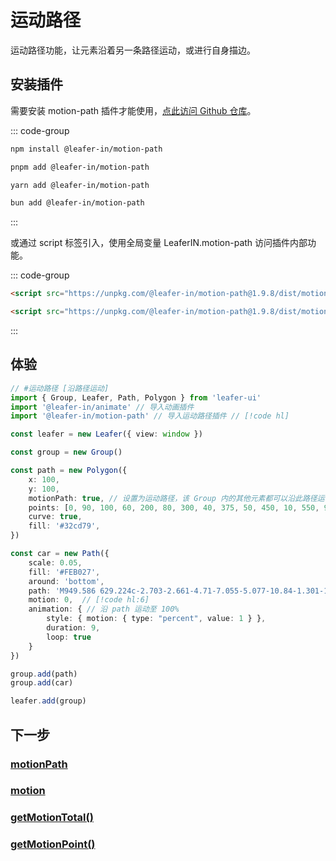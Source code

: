 <script setup>
import Case from '/component/Case.vue'
</script>

# 运动路径

运动路径功能，让元素沿着另一条路径运动，或进行自身描边。

## 安装插件

需要安装 motion-path 插件才能使用，[点此访问 Github 仓库](https://github.com/leaferjs/leafer-in/tree/main/packages/motion-path)。

::: code-group

```sh [npm]
npm install @leafer-in/motion-path
```

```sh [pnpm]
pnpm add @leafer-in/motion-path
```

```sh [yarn]
yarn add @leafer-in/motion-path
```

```sh [bun]
bun add @leafer-in/motion-path
```

:::

或通过 script 标签引入，使用全局变量 LeaferIN.motion-path 访问插件内部功能。

::: code-group

```html [motion-path.min]
<script src="https://unpkg.com/@leafer-in/motion-path@1.9.8/dist/motion-path.min.js"></script>
```

```html [motion-path]
<script src="https://unpkg.com/@leafer-in/motion-path@1.9.8/dist/motion-path.js"></script>
```

<!-- https://unpkg.com 无法访问时，可替换为 https://cdn.jsdelivr.net/npm -->

:::

## 体验

<case name="AnimateCar" editor=false ></case>

```ts
// #运动路径 [沿路径运动]
import { Group, Leafer, Path, Polygon } from 'leafer-ui'
import '@leafer-in/animate' // 导入动画插件
import '@leafer-in/motion-path' // 导入运动路径插件 // [!code hl]

const leafer = new Leafer({ view: window })

const group = new Group()

const path = new Polygon({
    x: 100,
    y: 100,
    motionPath: true, // 设置为运动路径，该 Group 内的其他元素都可以沿此路径运动 // [!code hl]
    points: [0, 90, 100, 60, 200, 80, 300, 40, 375, 50, 450, 10, 550, 90, 550, 90, 0, 90],
    curve: true,
    fill: '#32cd79',
})

const car = new Path({
    scale: 0.05,
    fill: '#FEB027',
    around: 'bottom',
    path: 'M949.586 629.224c-2.703-2.661-4.71-7.055-5.077-10.84-1.301-13.259-1.911-26.584-2.432-39.902-0.255-6.38-1.968-9.879-9.398-10.426-9.201-0.682-18.271-3.044-27.381-4.795-8.772-1.684-14.224-8.514-12.708-15.699 1.616-7.613 8.673-11.886 17.328-10.39 9.422 1.626 18.832 3.33 28.224 4.998 2.266-8.837-0.482-14.764-9.666-20.748-26.418-17.236-55.258-29.587-85.431-37.895-33.994-9.363-68.698-16.141-103.043-24.263-3.719-0.877-7.643-2.533-10.544-4.943-38.731-32.201-80.555-59.555-125.84-81.76-39.617-19.423-82.145-25.662-125.45-28.424-46.553-2.969-92.87-0.148-138.957 6.854-21.555 3.271-41.424 11.358-59.755 22.592-28.399 17.408-56.715 35.075-83.999 54.15-15.036 10.513-29.739 14.978-47.548 10.168-8.07-2.178-16.586-2.709-24.894-4.004-10.75-1.676-18.04 2.278-19.666 10.692-1.759 9.111 3.546 15.686 14.425 17.856 2.131 0.424 4.27 0.775 6.402 1.152 0.104 0.489 0.201 0.969 0.291 1.452-8.561 3.113-17.05 6.419-25.686 9.297-19.17 6.413-21.497 9.439-21.862 29.792-0.054 2.82-0.008 5.64-0.008 9.442 12.299 0 23.845-0.052 35.396 0.011 9.849 0.052 16.351 5.089 16.69 12.78 0.358 7.993-6.497 14.054-16.427 14.179-11.541 0.145-23.085 0.034-35.627 0.034 0 15.755-0.01 30.453 0 45.163 0.012 7.541-0.179 15.08 0.149 22.604 0.238 5.251-1.482 8.45-5.623 12.222-4.171 3.805-6.077 10.349-8.244 15.977-0.971 2.52 0.017 5.747-0.198 8.628-1.697 23.276 9.365 28.266 26.937 29.975 6.879 0.668 13.728 1.563 21.403 2.45-2.97-44.323 10.278-81.655 43.859-110.492 24.57-21.091 53.398-30.794 85.846-29.73 24.153 0.786 46.087 8.406 65.902 21.902 20.16 13.718 34.877 32.001 44.318 54.527 9.258 22.093 12.073 44.983 8.279 69.174H660.11c-5.864-48.677 9.189-89.301 47.71-119.794 26.652-21.102 57.782-28.826 91.558-25.087 60.437 6.677 122.165 65.992 107.31 150.752 12.938-2.104 25.373-3.916 37.706-6.305 2.579-0.503 5.102-2.809 7.047-4.865 9.141-9.619 7.555-39.181-1.855-48.461zM275.612 469.297c28.838-41.323 63.854-70.249 113.867-78.948 2.196 29.673 4.375 59.214 6.583 89.087-40.444-3.403-79.805-6.716-120.45-10.139z m179.897 71.126c-5.494 0.317-11.013 0.055-16.524 0.055v0.078c-5.506 0-11.013 0-16.527-0.003-0.575 0-1.154-0.039-1.73-0.13-7.911-1.247-13.83-7.818-13.216-14.659 0.61-6.893 6.516-12.017 14.546-12.153 11.013-0.181 22.046-0.3 33.051-0.011 8.454 0.211 14.175 5.82 14.375 13.248 0.195 7.312-5.532 13.081-13.975 13.575z m-30.098-58.221c-2.338-32.026-4.608-63.141-6.888-94.362 103.429-11.606 190.875 22.776 269.354 89.534-87.844 19.856-174.859 9.391-262.466 4.828zM236.91 570.114c-49.771-0.016-90.786 39.783-92.253 86.639-1.697 54.596 43.161 96.574 91.545 95.173 51.424-0.008 91.141-40.06 91.079-91.851-0.053-49.787-40.393-89.944-90.371-89.961z m-0.131 125.312c-17.785 0.532-34.806-15.951-35.104-33.997-0.307-18.086 15.924-34.542 34.257-34.748 18.157-0.192 34.65 16.176 34.635 34.365-0.024 17.843-15.75 33.839-33.788 34.38zM787.66 569.923c-53.395-1.601-95.199 41.641-94.92 90.003 0.29 51.36 39.759 91.973 90.084 91.992 52.573 0.038 92.121-39.199 92.188-91.492 0.07-48.553-40.287-89.095-87.352-90.503z m-3.893 125.425c-18.762-0.355-34.274-16.08-34.2-34.674 0.072-18.189 16.564-34.166 34.977-33.883 18.123 0.27 33.8 16.151 33.739 34.193-0.055 18.402-16.424 34.702-34.516 34.364z',
    motion: 0,  // [!code hl:6]
    animation: { // 沿 path 运动至 100%
        style: { motion: { type: "percent", value: 1 } },
        duration: 9,
        loop: true
    }
})

group.add(path)
group.add(car)

leafer.add(group)

```

## 下一步

### [motionPath](/reference/UI/motionPath.md)

### [motion](/reference/UI/motion.md)

### [getMotionTotal()](/reference/UI/getMotionTotal.md)

### [getMotionPoint()](/reference/UI/getMotionPoint.md)
